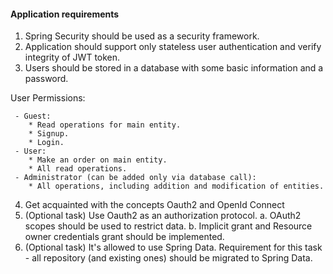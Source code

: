 #### Application requirements

1. Spring Security should be used as a security framework.
2. Application should support only stateless user authentication and verify integrity of JWT token.
3. Users should be stored in a database with some basic information and a password.

User Permissions:

     - Guest:
        * Read operations for main entity.
        * Signup.
        * Login.
     - User:
        * Make an order on main entity.
        * All read operations.
     - Administrator (can be added only via database call):
        * All operations, including addition and modification of entities.

4. Get acquainted with the concepts Oauth2 and OpenId Connect
5. (Optional task) Use Oauth2 as an authorization protocol.
   a. OAuth2 scopes should be used to restrict data.
   b. Implicit grant and Resource owner credentials grant should be implemented.
6. (Optional task) It's allowed to use Spring Data. Requirement for this task - all repository (and existing ones) should be migrated to Spring Data.
